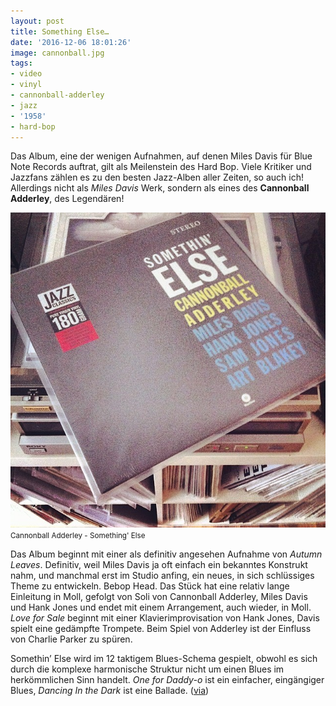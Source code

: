 ```yaml
---
layout: post
title: Something Else…
date: '2016-12-06 18:01:26'
image: cannonball.jpg
tags:
- video
- vinyl
- cannonball-adderley
- jazz
- '1958'
- hard-bop
---
```


Das Album, eine der wenigen Aufnahmen, auf denen Miles Davis für Blue Note Records auftrat, gilt als Meilenstein des Hard Bop. Viele Kritiker und Jazzfans zählen es zu den besten Jazz-Alben aller Zeiten, so auch ich! Allerdings nicht als *Miles Davis* Werk, sondern als eines des **Cannonball Adderley**, des Legendären!

![Cannonball Adderley - Something' Else](/content/images/2016/12/dcac2f14b1dd11e3ac9f0acc7f6b018e_8.jpg)
<small>Cannonball Adderley - Something' Else</small>

Das Album beginnt mit einer als definitiv angesehen Aufnahme von *Autumn Leaves*. Definitiv, weil Miles Davis ja oft einfach ein bekanntes Konstrukt nahm, und manchmal erst im Studio anfing, ein neues, in sich schlüssiges Theme zu entwickeln. Bebop Head. Das Stück hat eine relativ lange Einleitung in Moll, gefolgt von Soli von Cannonball Adderley, Miles Davis und Hank Jones und endet mit einem Arrangement, auch wieder, in Moll. *Love for Sale* beginnt mit einer Klavierimprovisation von Hank Jones, Davis spielt eine gedämpfte Trompete. Beim Spiel von Adderley ist der Einfluss von Charlie Parker zu spüren. 

Somethin’ Else wird im 12 taktigem Blues-Schema gespielt, obwohl es sich durch die komplexe harmonische Struktur nicht um einen Blues im herkömmlichen Sinn handelt. *One for Daddy-o* ist ein einfacher, eingängiger Blues, *Dancing In the Dark* ist eine Ballade. ([via](https://de.wikipedia.org/wiki/Somethin’_Else))